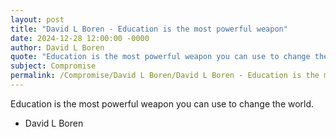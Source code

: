 ```yaml
---
layout: post
title: "David L Boren - Education is the most powerful weapon"
date: 2024-12-28 12:00:00 -0000
author: David L Boren
quote: "Education is the most powerful weapon you can use to change the world."
subject: Compromise
permalink: /Compromise/David L Boren/David L Boren - Education is the most powerful weapon
---
```


Education is the most powerful weapon you can use to change the world.

- David L Boren
